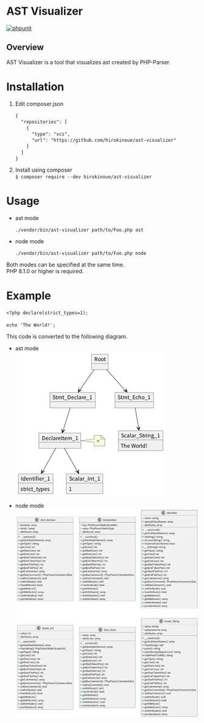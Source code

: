 # AST Visualizer
[![phpunit](https://github.com/hirokinoue/ast-visualizer/actions/workflows/phpunit.yml/badge.svg)](https://github.com/hirokinoue/ast-visualizer/actions/workflows/phpunit.yml)

## Overview
AST Visualizer is a tool that visualizes ast created by PHP-Parser.

# Installation
1. Edit composer.json
    ```
    {
      "repositories": [
        {
          "type": "vcs",
          "url": "https://github.com/hirokinoue/ast-visualizer"
        }
      ]
    }
    ```

2. Install using composer  
   `$ composer require --dev hirokinoue/ast-visualizer`

# Usage
- ast mode
    ```
    ./vendor/bin/ast-visualizer path/to/Foo.php ast
    ```

- node mode
    ```
    ./vendor/bin/ast-visualizer path/to/Foo.php node
    ```

Both modes can be specified at the same time.  
PHP 8.1.0 or higher is required.

# Example
```
<?php declare(strict_types=1);

echo 'The World!';
```
This code is converted to the following diagram.

- ast mode  
![ast mode sample](./ast_mode_sample.png)

- node mode  
![node mode sample](./node_mode_sample.png)
